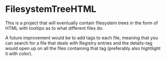 # FilesystemTreeHTML


This is a project that will eventually contain filesystem trees in the form of HTML with tooltips as to what different files do.

A future improvement would be to add tags to each file, meaning that you can search for a file that deals with Registry entries and the details-tag would open up on all the files containing that tag (preferably also hightlight it with color).
